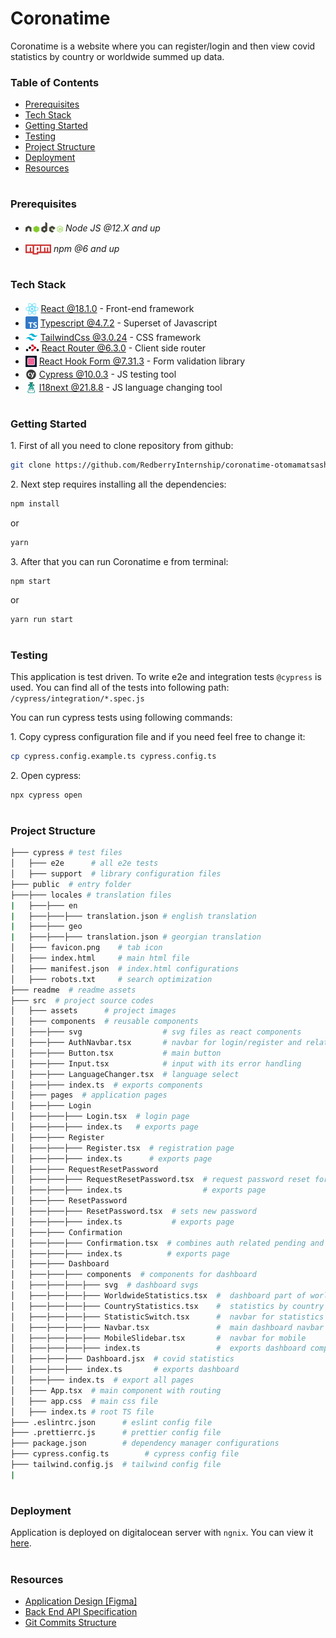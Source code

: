 # Coronatime

Coronatime is a website where you can register/login and then view covid statistics by country or worldwide summed up data.

### Table of Contents

- [Prerequisites](#prerequisites)
- [Tech Stack](#tech-stack)
- [Getting Started](#getting-started)
- [Testing](#testing)
- [Project Structure](#project-structure)
- [Deployment](#deployment)
- [Resources](#resources)

#

### Prerequisites

- <img src="./readme/assets/node.svg" height="17" style="position: relative; top: 2px"/> _Node JS @12.X and up_

* <img src="./readme/assets/npm.png" height="16" style="position: relative; top: 4px"> _npm @6 and up_

#

### Tech Stack

- <img src="readme/assets/react.png" height="18" style="position: relative; top: 4px" /> [React @18.1.0](https://reactjs.org) - Front-end framework
- <img src="readme/assets/typescript.png" height="20" style="position: relative; top: 4px" /> [Typescript @4.7.2](https://www.typescriptlang.org/) - Superset of Javascript
- <img src="readme/assets/tailwind.png"  height="20" style="position: relative; top: 4px" /> [TailwindCss @3.0.24](https://tailwindcss.com/) - CSS framework
- <img src="readme/assets/router.webp" height="11" /> [React Router @6.3.0](https://reactrouter.com/) - Client side router
- <img src="readme/assets/react-form.png" height="18" style="position: relative; top: 4px" /> [React Hook Form @7.31.3](https://react-hook-form.com/) - Form validation library
- <img src="readme/assets/cypress.png" height="18" style="position: relative; top: 4px" /> [Cypress @10.0.3](https://www.cypress.io/) - JS testing tool
- <img src="readme/assets/i18next.png" height="18" style="position: relative; top: 4px" /> [I18next @21.8.8](https://www.i18next.com/) - JS language changing tool

#

### Getting Started

1\. First of all you need to clone repository from github:

```sh
git clone https://github.com/RedberryInternship/coronatime-otomamatsashvili.git
```

2\. Next step requires installing all the dependencies:

```sh
npm install
```

or

```sh
yarn
```

3\. After that you can run Coronatime e from terminal:

```sh
npm start
```

or

```
yarn run start
```

#

### Testing

This application is test driven. To write e2e and integration tests `@cypress` is used. You can find all of the tests into following path: `/cypress/integration/*.spec.js`

You can run cypress tests using following commands:

1\. Copy cypress configuration file and if you need feel free to change it:

```sh
cp cypress.config.example.ts cypress.config.ts
```

2\. Open cypress:

```sh
npx cypress open
```

#

### Project Structure

```bash
├─── cypress # test files
│   ├─── e2e      # all e2e tests
│   ├─── support  # library configuration files
├─── public  # entry folder
├───├─── locales # translation files
|   ├───├─── en
|   ├───├───├─── translation.json # english translation
|   ├───├─── geo
|   ├───├───├─── translation.json # georgian translation
│   ├─── favicon.png    # tab icon
│   ├─── index.html     # main html file
│   ├─── manifest.json  # index.html configurations
│   ├─── robots.txt     # search optimization
├─── readme  # readme assets
├─── src  # project source codes
│   ├─── assets      # project images
│   ├─── components  # reusable components
│   ├───├─── svg                  # svg files as react components
│   ├───├─── AuthNavbar.tsx       # navbar for login/register and related pages
│   ├───├─── Button.tsx           # main button
│   ├───├─── Input.tsx            # input with its error handling
│   ├───├─── LanguageChanger.tsx  # language select
│   ├───├─── index.ts  # exports components
│   ├─── pages  # application pages
│   ├───├─── Login
│   ├───├───├─── Login.tsx  # login page
│   ├───├───├─── index.ts   # exports page
│   ├───├─── Register
│   ├───├───├─── Register.tsx  # registration page
│   ├───├───├─── index.ts      # exports page
│   ├───├─── RequestResetPassword
│   ├───├───├─── RequestResetPassword.tsx  # request password reset for specific email
│   ├───├───├─── index.ts                  # exports page
│   ├───├─── ResetPassword
│   ├───├───├─── ResetPassword.tsx  # sets new password
│   ├───├───├─── index.ts           # exports page
│   ├───├─── Confirmation
│   ├───├───├─── Confirmation.tsx  # combines auth related pending and confirmation pages
│   ├───├───├─── index.ts          # exports page
│   ├───├─── Dashboard
│   ├───├───├─── components  # components for dashboard
│   ├───├───├───├─── svg  # dashboard svgs
│   ├───├───├───├─── WorldwideStatistics.tsx  #  dashboard part of worldwide statistics
│   ├───├───├───├─── CountryStatistics.tsx    #  statistics by country
│   ├───├───├───├─── StatisticSwitch.tsx      #  navbar for statistics
│   ├───├───├───├─── Navbar.tsx               #  main dashboard navbar
│   ├───├───├───├─── MobileSlidebar.tsx       #  navbar for mobile
│   ├───├───├───├─── index.ts                 #  exports dashboard components
│   ├───├───├─── Dashboard.jsx  # covid statistics
│   ├───├───├─── index.ts       # exports dashboard
│   ├───├─── index.ts  # export all pages
│   ├─── App.tsx  # main component with routing
│   ├─── app.css  # main css file
│   ├─── index.ts # root TS file
├─── .eslintrc.json      # eslint config file
├─── .prettierrc.js      # prettier config file
├─── package.json        # dependency manager configurations
├─── cypress.config.ts        # cypress config file
├─── tailwind.config.js  # tailwind config file
|
```

#

### Deployment

Application is deployed on digitalocean server with `ngnix`. You can view it [here](https://coronatime.otar.redberryinternship.ge/).

#

### Resources

- [Application Design [Figma]](https://www.figma.com/file/O9A950iYrHgZHtBuCtNSY8/Coronatime?node-id=0%3A1)
- [Back End API Specification](https://coronatime-api.devtest.ge/)
- [Git Commits Structure](https://redberry.gitbook.io/resources/git-is-semantikuri-komitebi)
